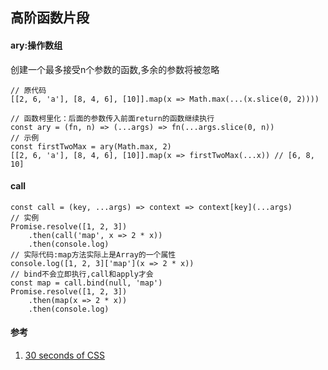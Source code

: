 ## 高阶函数片段

#### ary:操作数组
创建一个最多接受n个参数的函数,多余的参数将被忽略

```
// 原代码
[[2, 6, 'a'], [8, 4, 6], [10]].map(x => Math.max(...(x.slice(0, 2))))

// 函数柯里化：后面的参数传入前面return的函数继续执行
const ary = (fn, n) => (...args) => fn(...args.slice(0, n))
// 示例
const firstTwoMax = ary(Math.max, 2)
[[2, 6, 'a'], [8, 4, 6], [10]].map(x => firstTwoMax(...x)) // [6, 8, 10]
```

#### call

```
const call = (key, ...args) => context => context[key](...args)
// 实例
Promise.resolve([1, 2, 3])
    .then(call('map', x => 2 * x))
    .then(console.log)
// 实际代码:map方法实际上是Array的一个属性
console.log([1, 2, 3]['map'](x => 2 * x))
// bind不会立即执行,call和apply才会
const map = call.bind(null, 'map')
Promise.resolve([1, 2, 3])
    .then(map(x => 2 * x))
    .then(console.log)
```

#### 参考
1. [30 seconds of CSS](https://css.30secondsofcode.org/)
